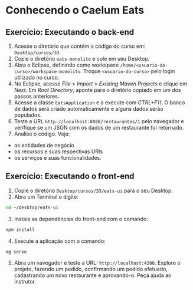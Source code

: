 # Conhecendo o Caelum Eats

## Exercício: Executando o back-end

1. Acesse o diretório que contém o código do curso em: `Desktop/cursos/33`.
2. Copie o diretório `eats-monolito` e cole em seu Desktop.
3. Abra o Eclipse, definindo como workspace `/home/<usuario-do-curso>/workspace-monolito`. Troque `<usuario-do-curso>` pelo login utilizado no curso.
4. No Eclipse, acesse _File > Import > Existing Maven Projects_ e clique em _Next_. Em _Root Directory_, aponte para o diretório copiado em um dos passos anteriores.
5. Acesse a classe `EatsApplication` e a execute com _CTRL+F11_. O banco de dados será criado automaticamente e alguns dados serão populados.
6. Teste a URL `http://localhost:8080/restaurantes/1` pelo navegador e verifique se um JSON com os dados de um restaurante foi retornado.
7. Analise o código. Veja:

  - as entidades de negócio
  - os recursos e suas respectivas URIs
  - os serviços e suas funcionalidades.

## Exercício: Executando o front-end

1. Copie o diretório `Desktop/cursos/33/eats-ui` para o seu Desktop.
2. Abra um Terminal e digite:

  ```sh
  cd ~/Desktop/eats-ui
  ```

3. Instale as dependências do front-end com o comando:

  ```sh
  npm install
  ```

4. Execute a aplicação com o comando:

  ```sh
  ng serve
  ```

5. Abra um navegador e teste a URL: `http://localhost:4200`. Explore o projeto, fazendo um pedido, confirmando um pedido efetuado, cadastrando um novo restaurante e aprovando-o. Peça ajuda ao instrutor.
